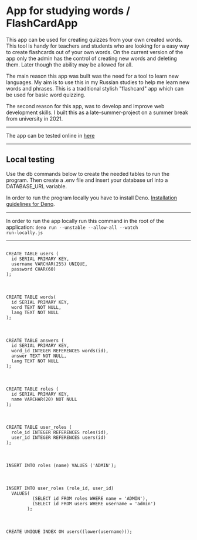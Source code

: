 <h1> App for studying words / FlashCardApp </h1>

This app can be used for creating quizzes from your own created words. This tool is handy for teachers and students who are looking for a easy way to create flashcards out of your own words. On the current version of the app only the admin has the control of creating new words and deleting them. Later though the ability may be allowed for all. 

The main reason this app was built was the need for a tool to learn new languages. My aim is to use this in my Russian studies to help me learn new words and 
phrases. This is a traditional stylish "flashcard" app which can be used for basic word quizzing.

The second reason for this app, was to develop and improve web development skills. I built this as a late-summer-project on a summer break from university in 2021.

---

The app can be tested online in [here](https://flashcardapplication.fly.dev/)

---

<h2> Local testing </h2>

Use the db commands below to create the needed tables to run the program. Then create a .env file and insert your database url into
a DATABASE_URL variable.

In order to run the program locally you have to install Deno. [Installation guidelines for Deno](https://deno.land/manual/getting_started/installation).

---

In order to run the app locally run this command in the root of the application: 
<code>deno run --unstable --allow-all --watch run-locally.js</code>

---

<code>
CREATE TABLE users (
  id SERIAL PRIMARY KEY,
  username VARCHAR(255) UNIQUE,
  password CHAR(60)
);
</code>
<br>
<br>
<code>
CREATE TABLE words(
  id SERIAL PRIMARY KEY,
  word TEXT NOT NULL,
  lang TEXT NOT NULL
);
</code>
<br>
<br>
<code>
CREATE TABLE answers (
  id SERIAL PRIMARY KEY,
  word_id INTEGER REFERENCES words(id),
  answer TEXT NOT NULL,
  lang TEXT NOT NULL
);
</code>
<br>
<br>
<code>
CREATE TABLE roles (
  id SERIAL PRIMARY KEY,
  name VARCHAR(20) NOT NULL
);
</code>
<br>
<br>
<code>
CREATE TABLE user_roles (
  role_id INTEGER REFERENCES roles(id),
  user_id INTEGER REFERENCES users(id)
);
</code>
<br>
<br>
<code>
INSERT INTO roles (name) VALUES ('ADMIN');
</code>
<br>
<br>
<code>
INSERT INTO user_roles (role_id, user_id)
  VALUES(
          (SELECT id FROM roles WHERE name = 'ADMIN'),
          (SELECT id FROM users WHERE username = 'admin')
        );
</code>
<br>
<br>
<code>
CREATE UNIQUE INDEX ON users((lower(username)));
</code>
<br>
<br>
